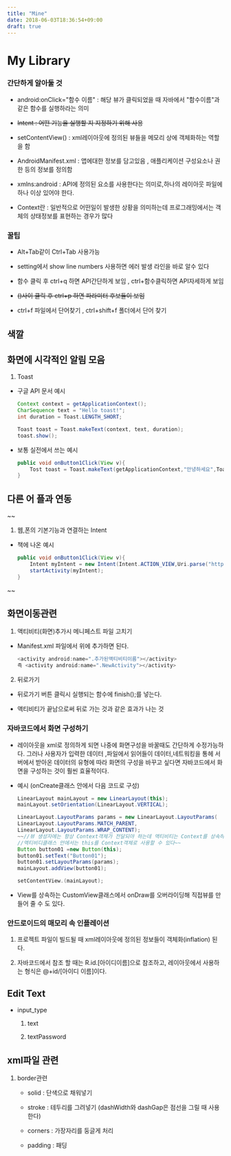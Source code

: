```yaml
---
title: "Mine"
date: 2018-06-03T18:36:54+09:00
draft: true
---
```


# My Library

### 간단하게 알아둘 것

* android:onClick="함수 이름" : 해당 뷰가 클릭되었을 때 자바에서 "함수이름"과 같은 함수를 실행하라는 의미

* ~~Intent : 어떤 기능을 실행할 지 지정하기 위해 사용~~

* setContentView() : xml레이아웃에 정의된 뷰들을 메모리 상에 객체화하는 역할을 함

* AndroidManifest.xml : 앱에대한 정보를 담고있음 , 애플리케이션 구성요소나 권한 등의 정보를 정의함

* xmlns:android : API에 정의된 요소를 사용한다는 의미로,하나의 레이아웃 파일에 하나 이상 있어야 한다.

* Context란 : 일반적으로 어떤일이 발생한 상황을 의미하는데 프로그래밍에서는 객체의 상태정보를 표현하는 경우가 많다

### 꿀팁

* Alt+Tab같이 Ctrl+Tab 사용가능

* setting에서 show line numbers 사용하면 에러 발생 라인을 바로 알수 있다
    
* 함수 클릭 후 ctrl+q 하면 API간단하게 보임 , ctrl+함수클릭하면 API자세하게 보임
    
* ~~()사이 클릭 후 ctrl+p 하면 파라미터 후보들이 보임~~
    
* ctrl+f 파일에서 단어찾기 , ctrl+shift+f 폴더에서 단어 찾기 

## 색깔



## 화면에 시각적인 알림 모음

1. Toast
    
- 구글 API 문서 예시
    
    ```java 
    Context context = getApplicationContext();
    CharSequence text = "Hello toast!";
    int duration = Toast.LENGTH_SHORT;

    Toast toast = Toast.makeText(context, text, duration);
    toast.show();
    ```
    
- 보통 실전에서 쓰는 예시
    
    ```java 
    public void onButton1Click(View v){
        Tost toast = Toast.makeText(getApplicationContext,"안녕하세요",Toast.LENGTH_SHORT).show();
    }
    ```

## 다른 어 플과 연동 
~~
1. 웹,폰의 기본기능과 연결하는 Intent

- 책에 나온 예시 
   
    ```java
    public void onButton1Click(View v){
        Intent myIntent = new Intent(Intent.ACTION_VIEW,Uri.parse("http://m.naver.com"));
        startActivity(myIntent);
    }
    ```
~~
## 화면이동관련

1. 액티비티(화면)추가시 메니페스트 파일 고치기 

- Manifest.xml 파일에서 </activity> 위에 추가하면 된다.
       
    ```java
    <activity android:name=".추가된액티비티이름"></activity>
    즉 <activity android:name=".NewActivity"></activity>
    ```

2. 뒤로가기 

- 뒤로가기 버튼 클릭시 실행되는 함수에 finish();를 넣는다.

- 액티비티가 끝남으로써 뒤로 가는 것과 같은 효과가 나는 것 

### 자바코드에서 화면 구성하기
* 레이아웃을 xml로 정의하게 되면 나중에 화면구성을 바꿀때도 간단하게 수정가능하다.
그러나 사용자가 입력한 데이터 ,파일에서 읽어들이 데이터,네트워킹을 통헤 서버에서 받아온 데이터의
유형에 따라 화면의 구성을 바꾸고 싶다면 자바코드에서 화면을 구성하는 것이 훨씬 효율적이다.
    
- 예시 (onCreate클래스 안에서 다음 코드로 구성)
        
    ```java
    LinearLayout mainLayout = new LinearLayout(this);
    mainLayout.setOrientation(LinearLayout.VERTICAL);

    LinearLayout.LayoutParams params = new LinearLayout.LayoutParams(
    LinearLayout.LayoutParams.MATCH_PARENT,
    LinearLayout.LayoutParams.WRAP_CONTENT);
    ~~//뷰 생성자에는 항상 Context객체가 전달되야 하는데 액티비티는 Context를 상속하므로
    //액티비디클래스 안에서는 this를 Context객체로 사용할 수 있다~~
    Button button01 =new Button(this);
    button01.setText("Button01");
    button01.setLayoutParams(params);
    mainLayout.addView(button01);

    setContentView.(mainLayout);
    ```

- View를 상속하는 CustomView클래스에서 onDraw를 오버라이딩해 직접뷰를 만들어 줄 수 도 있다.


### 안드로이드의 매모리 속 인플레이션

1. 프로젝트 파일이 빌드될 때 xml레이아웃에 정의된 정보들이 객체화(inflation) 된다.

2. 자바코드에서 참조 할 때는 R.id.[아이디이름]으로 참조하고, 레이아웃에서 사용하는 형식은 @+id/[아이디 이름]이다.

## Edit Text

* input_type
    1. text
    
    2. textPassword

## xml파일 관련

1. border관련
    
    * solid : 단색으로 채워넣기
    
    * stroke : 테두리를 그려넣기 (dashWidth와 dashGap은 점선을 그릴 때 사용한다)
    
    * corners  : 가장자리를 둥글게 처리
   
   * padding : 패딩